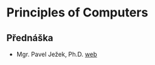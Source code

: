 # Principles of Computers
## Přednáška

- Mgr. Pavel Ježek, Ph.D. [web](https://d3s.mff.cuni.cz/legacy/~jezek/)

